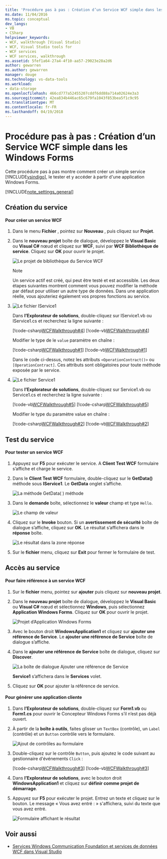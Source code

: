 ```yaml
---
title: 'Procédure pas à pas : Création d’un Service WCF simple dans les Windows Forms'
ms.date: 11/04/2016
ms.topic: conceptual
dev_langs:
- VB
- CSharp
helpviewer_keywords:
- WCF, walkthrough [Visual Studio]
- WCF, Visual Studio tools for
- WCF services
- WCF services, walkthrough
ms.assetid: 5fef1a64-27a4-4f10-aa57-29023e28a2d6
author: gewarren
ms.author: gewarren
manager: douge
ms.technology: vs-data-tools
ms.workload:
- data-storage
ms.openlocfilehash: 466cd777a52455207cddf6dd88a714a02624e3a3
ms.sourcegitcommit: 42ea834b446ac65c679fa1043f853bea5f1c9c95
ms.translationtype: MT
ms.contentlocale: fr-FR
ms.lasthandoff: 04/19/2018
---
```

# <a name="walkthrough-creating-a-simple-wcf-service-in-windows-forms"></a>Procédure pas à pas : Création d’un Service WCF simple dans les Windows Forms
Cette procédure pas à pas montre comment créer un simple service [!INCLUDE[vsindigo](../data-tools/includes/vsindigo_md.md)], le tester et y accéder à partir d'une application Windows Forms.

[!INCLUDE[note_settings_general](../data-tools/includes/note_settings_general_md.md)]

## <a name="creating-the-service"></a>Création du service

#### <a name="to-create-a-wcf-service"></a>Pour créer un service WCF

1.  Dans le menu **Fichier** , pointez sur **Nouveau** , puis cliquez sur **Projet**.

2.  Dans le **nouveau projet** boîte de dialogue, développez le **Visual Basic** ou **Visual C#** nœud et cliquez sur **WCF**, suivi par **WCF Bibliothèque de service**. Cliquez sur **OK** pour ouvrir le projet.

     ![Le projet de bibliothèque du Service WCF](../data-tools/media/wcf1.PNG "wcf1")

    > [!NOTE]
    >  Un service actif est créé, qui peut être testé et est accessible. Les deux étapes suivantes montrent comment vous pouvez modifier la méthode par défaut pour utiliser un autre type de données. Dans une application réelle, vous ajouteriez également vos propres fonctions au service.

3.  ![Le fichier IService1](../data-tools/media/wcf2.png "wcf2")

     Dans **l’Explorateur de solutions**, double-cliquez sur IService1.vb ou IService1.cs et recherchez la ligne suivante :

     [!code-csharp[WCFWalkthrough#4](../data-tools/codesnippet/CSharp/walkthrough-creating-a-simple-wcf-service-in-windows-forms_1.cs)]
     [!code-vb[WCFWalkthrough#4](../data-tools/codesnippet/VisualBasic/walkthrough-creating-a-simple-wcf-service-in-windows-forms_1.vb)]

     Modifier le type de le `value` paramètre en chaîne :

     [!code-csharp[WCFWalkthrough#1](../data-tools/codesnippet/CSharp/walkthrough-creating-a-simple-wcf-service-in-windows-forms_2.cs)]
     [!code-vb[WCFWalkthrough#1](../data-tools/codesnippet/VisualBasic/walkthrough-creating-a-simple-wcf-service-in-windows-forms_2.vb)]

     Dans le code ci-dessus, notez les attributs `<OperationContract()>` ou `[OperationContract]`. Ces attributs sont obligatoires pour toute méthode exposée par le service.

4.  ![Le fichier Service1](../data-tools/media/wcf3.png "wcf3")

     Dans **l’Explorateur de solutions**, double-cliquez sur Service1.vb ou Service1.cs et recherchez la ligne suivante :

     [!code-vb[WCFWalkthrough#5](../data-tools/codesnippet/VisualBasic/walkthrough-creating-a-simple-wcf-service-in-windows-forms_3.vb)]
     [!code-csharp[WCFWalkthrough#5](../data-tools/codesnippet/CSharp/walkthrough-creating-a-simple-wcf-service-in-windows-forms_3.cs)]

     Modifier le type du paramètre value en chaîne :

     [!code-csharp[WCFWalkthrough#2](../data-tools/codesnippet/CSharp/walkthrough-creating-a-simple-wcf-service-in-windows-forms_4.cs)]
     [!code-vb[WCFWalkthrough#2](../data-tools/codesnippet/VisualBasic/walkthrough-creating-a-simple-wcf-service-in-windows-forms_4.vb)]

## <a name="testing-the-service"></a>Test du service

#### <a name="to-test-a-wcf-service"></a>Pour tester un service WCF

1.  Appuyez sur **F5** pour exécuter le service. A **Client Test WCF** formulaire s’affiche et charge le service.

2.  Dans le **Client Test WCF** formulaire, double-cliquez sur le **GetData()** méthode sous **IService1**. Le **GetData** onglet s’affiche.

     ![La méthode GetData&#40; &#41; méthode](../data-tools/media/wcf4.png "wcf4")

3.  Dans le **demande** boîte, sélectionnez le **valeur** champ et type `Hello`.

     ![Le champ de valeur](../data-tools/media/wcf5.png "wcf5")

4.  Cliquez sur le **Invoke** bouton. Si un **avertissement de sécurité** boîte de dialogue s’affiche, cliquez sur **OK**. Le résultat s’affichera dans le **réponse** boîte.

     ![Le résultat dans la zone réponse](../data-tools/media/wcf6.png "wcf6")

5.  Sur le **fichier** menu, cliquez sur **Exit** pour fermer le formulaire de test.

## <a name="accessing-the-service"></a>Accès au service

#### <a name="to-reference-a-wcf-service"></a>Pour faire référence à un service WCF

1.  Sur le **fichier** menu, pointez sur **ajouter** puis cliquez sur **nouveau projet**.

2.  Dans le **nouveau projet** boîte de dialogue, développez le **Visual Basic** ou **Visual C#** nœud et sélectionnez **Windows**, puis sélectionnez **Application Windows Forms**. Cliquez sur **OK** pour ouvrir le projet.

     ![Projet d’Application Windows Forms](../data-tools/media/wcf7.png "wcf7")

3.  Avec le bouton droit **WindowsApplication1** et cliquez sur **ajouter une référence de Service**. Le **ajouter une référence de Service** boîte de dialogue s’affiche.

4.  Dans le **ajouter une référence de Service** boîte de dialogue, cliquez sur **Discover**.

     ![La boîte de dialogue Ajouter une référence de Service](../data-tools/media/wcf8.png "wcf8")

     **Service1** s’affichera dans le **Services** volet.

5.  Cliquez sur **OK** pour ajouter la référence de service.

#### <a name="to-build-a-client-application"></a>Pour générer une application cliente

1.  Dans **l’Explorateur de solutions**, double-cliquez sur **Form1.vb** ou **Form1.cs** pour ouvrir le Concepteur Windows Forms s’il n’est pas déjà ouvert.

2.  À partir de la **boîte à outils**, faites glisser un `TextBox` (contrôle), un `Label` (contrôle) et un `Button` contrôle vers le formulaire.

     ![Ajout de contrôles au formulaire](../data-tools/media/wcf9.png "wcf9")

3.  Double-cliquez sur le contrôle `Button`, puis ajoutez le code suivant au gestionnaire d'événements `Click` :

     [!code-csharp[WCFWalkthrough#3](../data-tools/codesnippet/CSharp/walkthrough-creating-a-simple-wcf-service-in-windows-forms_5.cs)]
     [!code-vb[WCFWalkthrough#3](../data-tools/codesnippet/VisualBasic/walkthrough-creating-a-simple-wcf-service-in-windows-forms_5.vb)]

4.  Dans **l’Explorateur de solutions**, avec le bouton droit **WindowsApplication1** et cliquez sur **définir comme projet de démarrage**.

5.  Appuyez sur **F5** pour exécuter le projet. Entrez un texte et cliquez sur le bouton. Le message « Vous avez entré : » s'affichera, suivi du texte que vous avez entré.

     ![Formulaire affichant le résultat](../data-tools/media/wcf10.png "wcf10")

## <a name="see-also"></a>Voir aussi

- [Services Windows Communication Foundation et services de données WCF dans Visual Studio](../data-tools/windows-communication-foundation-services-and-wcf-data-services-in-visual-studio.md)